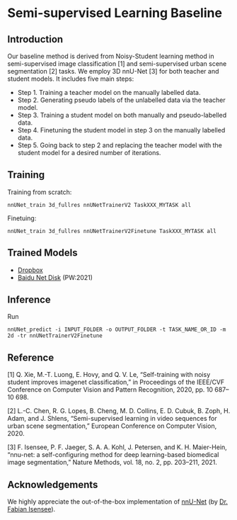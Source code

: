 
# Semi-supervised Learning Baseline

## Introduction

Our baseline method is derived from Noisy-Student learning method in semi-supervised image classification [1] and semi-supervised urban scene segmentation [2] tasks. We employ 3D nnU-Net [3] for both teacher and student models. It includes five main steps:

* Step 1. Training a teacher model on the manually labelled data.
* Step 2. Generating pseudo labels of the unlabelled data via the teacher model.
* Step 3. Training a student model on both manually and pseudo-labelled data.
* Step 4. Finetuning the student model in step 3 on the manually labelled data.
* Step 5. Going back to step 2 and replacing the teacher model with the student model for a desired number of iterations.

## Training

Training from scratch:

`nnUNet_train 3d_fullres nnUNetTrainerV2 TaskXXX_MYTASK all`

Finetuing:

`nnUNet_train 3d_fullres nnUNetTrainerV2Finetune TaskXXX_MYTASK all`

## Trained Models

- [Dropbox](https://www.dropbox.com/sh/1wydqhoan040rdp/AADES1dHc0S1lqvGiDLWQfmKa?dl=0)
- [Baidu Net Disk](https://pan.baidu.com/s/1vwn88HBGwsAOpcy0Q2qXyQ ) (PW:2021)

## Inference

Run

`nnUNet_predict -i INPUT_FOLDER -o OUTPUT_FOLDER -t TASK_NAME_OR_ID -m 2d -tr nnUNetTrainerV2Finetune`

## Reference

[1] Q. Xie, M.-T. Luong, E. Hovy, and Q. V. Le, “Self-training with noisy student improves imagenet classification,” in Proceedings of the IEEE/CVF Conference on Computer Vision and Pattern Recognition, 2020, pp. 10 687–10 698.

[2] L.-C. Chen, R. G. Lopes, B. Cheng, M. D. Collins, E. D. Cubuk, B. Zoph, H. Adam, and J. Shlens, “Semi-supervised learning in video sequences for urban scene segmentation,” European Conference on Computer Vision, 2020.

[3] F. Isensee, P. F. Jaeger, S. A. A. Kohl, J. Petersen, and K. H. Maier-Hein, “nnu-net: a self-configuring method for deep learning-based biomedical image segmentation,” Nature Methods, vol. 18, no. 2, pp. 203–211, 2021.



## Acknowledgements

We highly appreciate the out-of-the-box implementation of [nnU-Net](https://github.com/MIC-DKFZ/nnUNet) (by [Dr. Fabian Isensee](https://github.com/FabianIsensee)).
